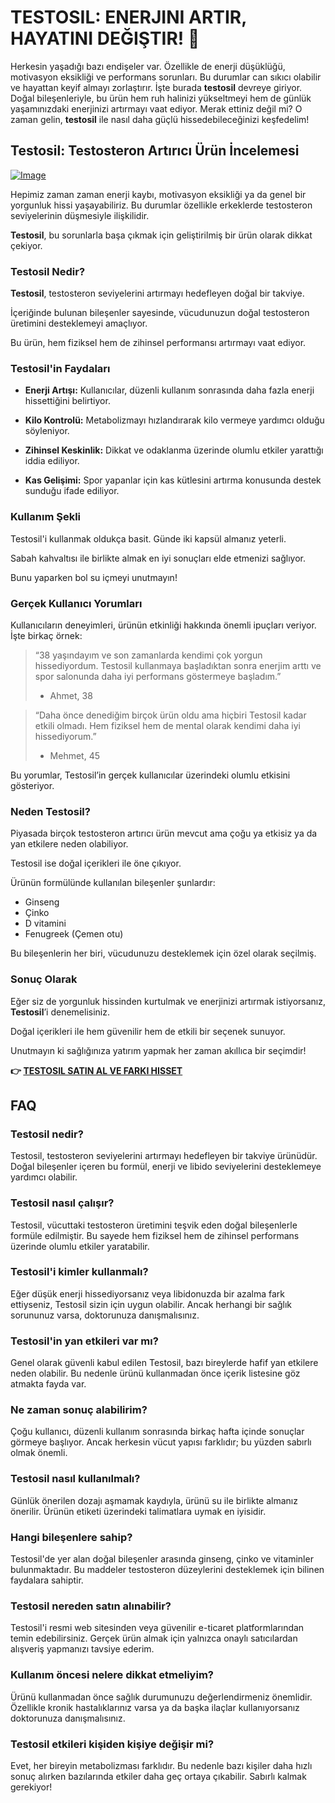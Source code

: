 # TESTOSIL: ENERJINI ARTIR, HAYATINI DEĞIŞTIR! 💪

Herkesin yaşadığı bazı endişeler var. Özellikle de enerji düşüklüğü, motivasyon eksikliği ve performans sorunları. Bu durumlar can sıkıcı olabilir ve hayattan keyif almayı zorlaştırır. İşte burada **testosil** devreye giriyor. Doğal bileşenleriyle, bu ürün hem ruh halinizi yükseltmeyi hem de günlük yaşamınızdaki enerjinizi artırmayı vaat ediyor. Merak ettiniz değil mi? O zaman gelin, **testosil** ile nasıl daha güçlü hissedebileceğinizi keşfedelim!

## Testosil: Testosteron Artırıcı Ürün İncelemesi

[![Image](https://www2.sellhealth.com/258/testosil_3a_1.png)](https://gchaffi.com/uiRajqs0)

Hepimiz zaman zaman enerji kaybı, motivasyon eksikliği ya da genel bir yorgunluk hissi yaşayabiliriz. Bu durumlar özellikle erkeklerde testosteron seviyelerinin düşmesiyle ilişkilidir. 

**Testosil**, bu sorunlarla başa çıkmak için geliştirilmiş bir ürün olarak dikkat çekiyor.

### Testosil Nedir?

**Testosil**, testosteron seviyelerini artırmayı hedefleyen doğal bir takviye. 

İçeriğinde bulunan bileşenler sayesinde, vücudunuzun doğal testosteron üretimini desteklemeyi amaçlıyor.

Bu ürün, hem fiziksel hem de zihinsel performansı artırmayı vaat ediyor.

### Testosil'in Faydaları

- **Enerji Artışı:** Kullanıcılar, düzenli kullanım sonrasında daha fazla enerji hissettiğini belirtiyor.
  
- **Kilo Kontrolü:** Metabolizmayı hızlandırarak kilo vermeye yardımcı olduğu söyleniyor.
  
- **Zihinsel Keskinlik:** Dikkat ve odaklanma üzerinde olumlu etkiler yarattığı iddia ediliyor.

- **Kas Gelişimi:** Spor yapanlar için kas kütlesini artırma konusunda destek sunduğu ifade ediliyor.

### Kullanım Şekli

Testosil'i kullanmak oldukça basit. Günde iki kapsül almanız yeterli. 

Sabah kahvaltısı ile birlikte almak en iyi sonuçları elde etmenizi sağlıyor.

Bunu yaparken bol su içmeyi unutmayın!

### Gerçek Kullanıcı Yorumları

Kullanıcıların deneyimleri, ürünün etkinliği hakkında önemli ipuçları veriyor. İşte birkaç örnek:

> “38 yaşındayım ve son zamanlarda kendimi çok yorgun hissediyordum. Testosil kullanmaya başladıktan sonra enerjim arttı ve spor salonunda daha iyi performans göstermeye başladım.” 
> - Ahmet, 38

> “Daha önce denediğim birçok ürün oldu ama hiçbiri Testosil kadar etkili olmadı. Hem fiziksel hem de mental olarak kendimi daha iyi hissediyorum.” 
> - Mehmet, 45

Bu yorumlar, Testosil’in gerçek kullanıcılar üzerindeki olumlu etkisini gösteriyor.

### Neden Testosil?

Piyasada birçok testosteron artırıcı ürün mevcut ama çoğu ya etkisiz ya da yan etkilere neden olabiliyor. 

Testosil ise doğal içerikleri ile öne çıkıyor.

Ürünün formülünde kullanılan bileşenler şunlardır:

- Ginseng
- Çinko
- D vitamini
- Fenugreek (Çemen otu)

Bu bileşenlerin her biri, vücudunuzu desteklemek için özel olarak seçilmiş.

### Sonuç Olarak

Eğer siz de yorgunluk hissinden kurtulmak ve enerjinizi artırmak istiyorsanız, **Testosil**’i denemelisiniz. 

Doğal içerikleri ile hem güvenilir hem de etkili bir seçenek sunuyor.

Unutmayın ki sağlığınıza yatırım yapmak her zaman akıllıca bir seçimdir!



**👉 [TESTOSIL SATIN AL VE FARKI HISSET](https://gchaffi.com/uiRajqs0)**

## FAQ

### Testosil nedir?
Testosil, testosteron seviyelerini artırmayı hedefleyen bir takviye ürünüdür. Doğal bileşenler içeren bu formül, enerji ve libido seviyelerini desteklemeye yardımcı olabilir.

### Testosil nasıl çalışır?
Testosil, vücuttaki testosteron üretimini teşvik eden doğal bileşenlerle formüle edilmiştir. Bu sayede hem fiziksel hem de zihinsel performans üzerinde olumlu etkiler yaratabilir.

### Testosil'i kimler kullanmalı?
Eğer düşük enerji hissediyorsanız veya libidonuzda bir azalma fark ettiyseniz, Testosil sizin için uygun olabilir. Ancak herhangi bir sağlık sorununuz varsa, doktorunuza danışmalısınız.

### Testosil'in yan etkileri var mı?
Genel olarak güvenli kabul edilen Testosil, bazı bireylerde hafif yan etkilere neden olabilir. Bu nedenle ürünü kullanmadan önce içerik listesine göz atmakta fayda var.

### Ne zaman sonuç alabilirim?
Çoğu kullanıcı, düzenli kullanım sonrasında birkaç hafta içinde sonuçlar görmeye başlıyor. Ancak herkesin vücut yapısı farklıdır; bu yüzden sabırlı olmak önemli.

### Testosil nasıl kullanılmalı?
Günlük önerilen dozajı aşmamak kaydıyla, ürünü su ile birlikte almanız önerilir. Ürünün etiketi üzerindeki talimatlara uymak en iyisidir.

### Hangi bileşenlere sahip?
Testosil'de yer alan doğal bileşenler arasında ginseng, çinko ve vitaminler bulunmaktadır. Bu maddeler testosteron düzeylerini desteklemek için bilinen faydalara sahiptir.

### Testosil nereden satın alınabilir?
Testosil'i resmi web sitesinden veya güvenilir e-ticaret platformlarından temin edebilirsiniz. Gerçek ürün almak için yalnızca onaylı satıcılardan alışveriş yapmanızı tavsiye ederim.

### Kullanım öncesi nelere dikkat etmeliyim?
Ürünü kullanmadan önce sağlık durumunuzu değerlendirmeniz önemlidir. Özellikle kronik hastalıklarınız varsa ya da başka ilaçlar kullanıyorsanız doktorunuza danışmalısınız.

### Testosil etkileri kişiden kişiye değişir mi?
Evet, her bireyin metabolizması farklıdır. Bu nedenle bazı kişiler daha hızlı sonuç alırken bazılarında etkiler daha geç ortaya çıkabilir. Sabırlı kalmak gerekiyor!